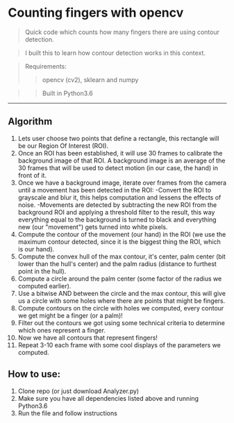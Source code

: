 # Counting fingers with opencv

> Quick code which counts how many fingers there are using contour detection.

> I built this to learn how contour detection works in this context.

>Requirements:
>> opencv (cv2), sklearn and numpy

>>Built in Python3.6

---

## Algorithm

1. Lets user choose two points that define a rectangle, this rectangle will be our Region Of Interest (ROI).
2. Once an ROI has been established, it will use 30 frames to calibrate the background image of that ROI.
A background image is an average of the 30 frames that will be used to detect motion (in our case, the hand) in front of
it.
3. Once we have a background image, iterate over frames from the camera until a movement has been detected in the ROI:
   -Convert the ROI to grayscale and blur it, this helps computation and lessens the effects of noise.
   -Movements are detected by subtracting the new ROI from the background ROI and applying a threshold filter to the
    result, this way everything equal to the background is turned to black and everything new (our "movement") gets
    turned into white pixels.
4. Compute the contour of the movement (our hand) in the ROI (we use the maximum contour detected, since it is the 
biggest thing the ROI, which is our hand).
5. Compute the convex hull of the max contour, it's center, palm center (bit lower than the hull's center) and the palm
radius (distance to furthest point in the hull).
6. Compute a circle around the palm center (some factor of the radius we computed earlier).
7. Use a bitwise AND between the circle and the max contour, this will give us a circle with some holes where there are
points that might be fingers.
8. Compute contours on the circle with holes we computed, every contour we get might be a finger (or a palm)!
9. Filter out the contours we got using some technical criteria to determine which ones represent a finger.
10. Now we have all contours that represent fingers!
11. Repeat 3-10 each frame with some cool displays of the parameters we computed.

## How to use:

1. Clone repo (or just download Analyzer.py)
2. Make sure you have all dependencies listed above and running Python3.6
3. Run the file and follow instructions

